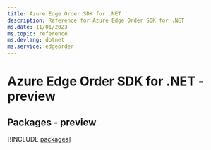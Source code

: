 ```yaml
---
title: Azure Edge Order SDK for .NET
description: Reference for Azure Edge Order SDK for .NET
ms.date: 11/01/2023
ms.topic: reference
ms.devlang: dotnet
ms.service: edgeorder
---
```

# Azure Edge Order SDK for .NET - preview
## Packages - preview
[!INCLUDE [packages](edge-order-index.md)]